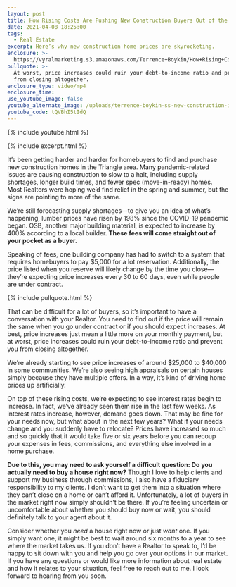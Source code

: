 ```yaml
---
layout: post
title: How Rising Costs Are Pushing New Construction Buyers Out of the Market
date: 2021-04-08 18:25:00
tags:
  - Real Estate
excerpt: Here’s why new construction home prices are skyrocketing.
enclosure: >-
  https://vyralmarketing.s3.amazonaws.com/Terrence+Boykin/How+Rising+Costs+Are+Pushing+New+Construction+Buyers+Out+of+the+Market.mp4
pullquote: >-
  At worst, price increases could ruin your debt-to-income ratio and prevent you
  from closing altogether.
enclosure_type: video/mp4
enclosure_time:
use_youtube_image: false
youtube_alternate_image: /uploads/terrence-boykin-ss-new-construction-is-hard-yt.jpg
youtube_code: tQVBhI5tIdQ
---
```

{% include youtube.html %}

{% include excerpt.html %}

It’s been getting harder and harder for homebuyers to find and purchase new construction homes in the Triangle area. Many pandemic-related issues are causing construction to slow to a halt, including supply shortages, longer build times, and fewer spec (move-in-ready) homes. Most Realtors were hoping we’d find relief in the spring and summer, but the signs are pointing to more of the same.

We’re still forecasting supply shortages—to give you an idea of what’s happening, lumber prices have risen by 198% since the COVID-19 pandemic began. OSB, another major building material, is expected to increase by 400% according to a local builder. **These fees will come straight out of your pocket as a buyer.**

Speaking of fees, one building company has had to switch to a system that requires homebuyers to pay $5,000 for a lot reservation. Additionally, the price listed when you reserve will likely change by the time you close—they’re expecting price increases every 30 to 60 days, even while people are under contract.

{% include pullquote.html %}

That can be difficult for a lot of buyers, so it’s important to have a conversation with your Realtor. You need to find out if the price will remain the same when you go under contract or if you should expect increases. At best, price increases just mean a little more on your monthly payment, but at worst, price increases could ruin your debt-to-income ratio and prevent you from closing altogether.

We’re already starting to see price increases of around $25,000 to $40,000 in some communities. We’re also seeing high appraisals on certain houses simply because they have multiple offers. In a way, it’s kind of driving home prices up artificially.

On top of these rising costs, we’re expecting to see interest rates begin to increase. In fact, we’ve already seen them rise in the last few weeks. As interest rates increase, however, demand goes down. That may be fine for your needs now, but what about in the next few years? What if your needs change and you suddenly have to relocate? Prices have increased so much and so quickly that it would take five or six years before you can recoup your expenses in fees, commissions, and everything else involved in a home purchase.&nbsp;

**Due to this, you may need to ask yourself a difficult question: Do you actually need to buy a house right now?** Though I love to help clients and support my business through commissions, I also have a fiduciary responsibility to my clients. I don’t want to get them into a situation where they can’t close on a home or can’t afford it. Unfortunately, a lot of buyers in the market right now simply shouldn’t be there. If you’re feeling uncertain or uncomfortable about whether you should buy now or wait, you should definitely talk to your agent about it.&nbsp;

Consider whether you *need* a house right now or just *want* one. If you simply want one, it might be best to wait around six months to a year to see where the market takes us. If you don’t have a Realtor to speak to, I’d be happy to sit down with you and help you go over your options in our market. If you have any questions or would like more information about real estate and how it relates to your situation, feel free to reach out to me. I look forward to hearing from you soon.
